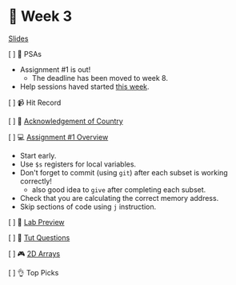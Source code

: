 👋 Week 3
=======================================

[Slides](https://www.canva.com/design/DAEslbnSFo8/7wHdsAMD2TPuuM2ltPIr5g/view?utm_content=DAEslbnSFo8&utm_campaign=designshare&utm_medium=link&utm_source=publishsharelink)

[ ] 🎤 PSAs

- Assignment #1 is out!
	- The deadline has been moved to week 8.
- Help sessions haved started [this week](https://cgi.cse.unsw.edu.au/~cs1521/21T3/help-sessions/).

[ ] 📹 Hit Record

[ ] 🙂 [Acknowledgement of Country](./ack.md)

[ ] 💻 [Assignment #1 Overview](https://cgi.cse.unsw.edu.au/~cs1521/21T3/assignments/ass1/index.html)
- Start early.
- Use `$s` registers for local variables.
- Don't forget to commit (using `git`) after each subset is working correctly! 
	- also good idea to `give` after completing each subset.
- Check that you are calculating the correct memory address.
- Skip sections of code using `j` instruction.

[ ] 🥼 [Lab Preview](https://cgi.cse.unsw.edu.au/~cs1521/21T3/lab/05/questions)

[ ] 🏫 [Tut Questions](q2/README.md)

[ ] 🎮 [2D Arrays](https://docs.google.com/spreadsheets/d/1KnmTlxj7GlesMI3jkuFKEoQRxnnubM8_VR5B3IrsKjA)

[ ] 👌 Top Picks

